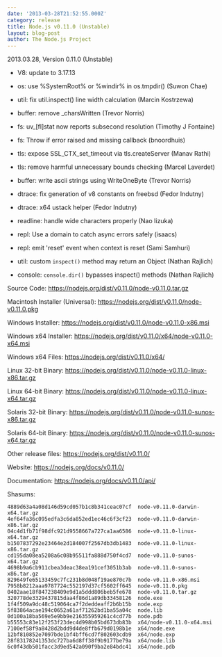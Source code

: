 ```yaml
---
date: '2013-03-28T21:52:55.000Z'
category: release
title: Node.js v0.11.0 (Unstable)
layout: blog-post
author: The Node.js Project
---
```


<!--lint disable prohibited-strings-->
<!--lint disable maximum-line-length-->
<!--lint disable no-literal-urls-->
<!--lint disable no-shortcut-reference-link-->

2013.03.28, Version 0.11.0 (Unstable)

- V8: update to 3.17.13

- os: use %SystemRoot% or %windir% in os.tmpdir() (Suwon Chae)

- util: fix util.inspect() line width calculation (Marcin Kostrzewa)

- buffer: remove \_charsWritten (Trevor Norris)

- fs: uv\_[fl]stat now reports subsecond resolution (Timothy J Fontaine)

- fs: Throw if error raised and missing callback (bnoordhuis)

- tls: expose SSL_CTX_set_timeout via tls.createServer (Manav Rathi)

- tls: remove harmful unnecessary bounds checking (Marcel Laverdet)

- buffer: write ascii strings using WriteOneByte (Trevor Norris)

- dtrace: fix generation of v8 constants on freebsd (Fedor Indutny)

- dtrace: x64 ustack helper (Fedor Indutny)

- readline: handle wide characters properly (Nao Iizuka)

- repl: Use a domain to catch async errors safely (isaacs)

- repl: emit 'reset' event when context is reset (Sami Samhuri)

- util: custom `inspect()` method may return an Object (Nathan Rajlich)

- console: `console.dir()` bypasses inspect() methods (Nathan Rajlich)

Source Code: https://nodejs.org/dist/v0.11.0/node-v0.11.0.tar.gz

Macintosh Installer (Universal): https://nodejs.org/dist/v0.11.0/node-v0.11.0.pkg

Windows Installer: https://nodejs.org/dist/v0.11.0/node-v0.11.0-x86.msi

Windows x64 Installer: https://nodejs.org/dist/v0.11.0/x64/node-v0.11.0-x64.msi

Windows x64 Files: https://nodejs.org/dist/v0.11.0/x64/

Linux 32-bit Binary: https://nodejs.org/dist/v0.11.0/node-v0.11.0-linux-x86.tar.gz

Linux 64-bit Binary: https://nodejs.org/dist/v0.11.0/node-v0.11.0-linux-x64.tar.gz

Solaris 32-bit Binary: https://nodejs.org/dist/v0.11.0/node-v0.11.0-sunos-x86.tar.gz

Solaris 64-bit Binary: https://nodejs.org/dist/v0.11.0/node-v0.11.0-sunos-x64.tar.gz

Other release files: https://nodejs.org/dist/v0.11.0/

Website: https://nodejs.org/docs/v0.11.0/

Documentation: https://nodejs.org/docs/v0.11.0/api/

Shasums:

```
4889d63a4a08d146d59cd057b1c8b341ceac07cf  node-v0.11.0-darwin-x64.tar.gz
4ef64fa36c095edfa3c6da852ed1ec46c6f3cf23  node-v0.11.0-darwin-x86.tar.gz
04c4d1fb71f98dfc921d9558667a727ca1aa6586  node-v0.11.0-linux-x64.tar.gz
b1507837292e23464e2d184007f2567db3db1483  node-v0.11.0-linux-x86.tar.gz
cd195da08ea5208a6c08b95511fa888d750f4cd7  node-v0.11.0-sunos-x64.tar.gz
4698b9a6cb911cbea3deac38ea191cef3051b3ab  node-v0.11.0-sunos-x86.tar.gz
829649fe65133459c7fc231b8d048f19ae870c7b  node-v0.11.0-x86.msi
7958b8212aaa9787724c552197d37cf5602ff645  node-v0.11.0.pkg
0402aae18f847238409e9d1a5ddd806beb5fe678  node-v0.11.0.tar.gz
320778de3329437815daa4f86d1a89db33458126  node.exe
1f4f509a9dc48c519064ca7f2deddeaff2b6b15b  node.exp
5f83864acae194c0652a61af71262bd1ba55a04c  node.lib
0d100a18ba569e5e9bb9e216355959261c4cd77b  node.pdb
b55553c83e12f253f23dec4d998b05bd673db83b  x64/node-v0.11.0-x64.msi
7100ef58f9a8428d2bdd9d4de8ffb679d0198b1e  x64/node.exe
12bf810852e7097bde1bf4bff6cd7f802603cdb9  x64/node.exp
28f83178241353dc727ba6d8ff38f9b9177be79a  x64/node.lib
6c0f43db501facc3d9ed542a090f9ba2e84bdc41  x64/node.pdb
```
